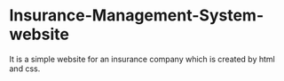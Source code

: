# Insurance-Management-System-website
It is a simple website for an insurance company which is created by html and css.
